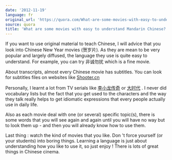 ```yaml
---
date: '2012-11-19'
language: fr
original_url: 'https://quora.com/What-are-some-movies-with-easy-to-understand-Mandarin-Chinese/answer/Clément-Renaud'
source: quora
title: 'What are some movies with easy to understand Mandarin Chinese?'
---
```


If you want to use original material to teach Chinese, I will advice
that you look into Chinese New Year movies (贺岁片). As they are mean to
be very popular and largely diffused, the language they use is quite
easy to understand. For example, you can try 非诚勿扰 which is a fine
movie. 
 
About transcripts, almost every Chinese movie has subtitles. You can
look for subtitles files on websites like
[Shooter.cn](http://shooter.cn/) 
 
Personally, I learnt a lot from TV serials like
[李小龙传奇](http://www.youku.com/playlist_show/id_958534.html) or
[大时代](http://www.soku.com/search_video/q_%E5%A4%A7%E6%97%B6%E4%BB%A3)
. I never did vocabulary lists but the fact that you get used to the
characters and the way they talk really helps to get idiomatic
expressions that every people actually use in daily life. 
 
Also as each movie deal with one (or several) specific topic(s), there
is some words that you will see again and again until you will have no
way but to look them up - and then you will already know how to use
them. 
 
Last thing : watch the kind of movies that you like. Don 't force
yourself (or your students) into boring things. Learning a language is
just about understanding how you like to use it, so just enjoy ! There
is lots of great things in Chinese cinema.
